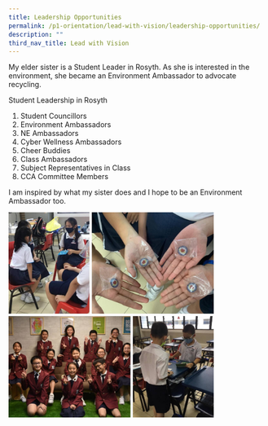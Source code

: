 ```yaml
---
title: Leadership Opportunities
permalink: /p1-orientation/lead-with-vision/leadership-opportunities/
description: ""
third_nav_title: Lead with Vision
---
```

My elder sister is a Student Leader in Rosyth. As she is interested in the environment, she became an Environment Ambassador to advocate recycling.

Student Leadership in Rosyth
1.  Student Councillors
2.  Environment Ambassadors
3.  NE Ambassadors
4.  Cyber Wellness Ambassadors
5.  Cheer Buddies
6.  Class Ambassadors
7.  Subject Representatives in Class
8.  CCA Committee Members

I am inspired by what my sister does and I hope to be an Environment Ambassador too.

<img src="/images/photo_2022-09-23_13-37-39.jpg" 
    style="width:80%">
